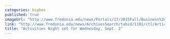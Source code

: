 ```yaml
---
categories: bigbox
published: true
imageUrl: "http://www.fredonia.edu/news/Portals/17/2015Fall/Business%20Club.jpg"
link: "http://www.fredonia.edu/news/ArchivesSearch/tabid/1101/ctl/ArticleView/mid/1878/articleId/5475/Activities_Night_set_for_Wednesday_Sept_2.aspx"
title: "Activities Night set for Wednesday, Sept. 2"
---
```



